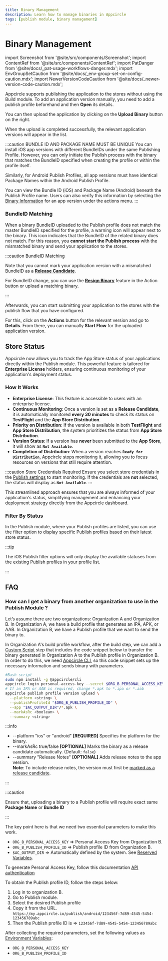 ```yaml
---
title: Binary Management
description: Learn how to manage binaries in Appcircle
tags: [publish module, binary management]
---
```


# Binary Management

import Screenshot from '@site/src/components/Screenshot';
import ContentRef from '@site/src/components/ContentRef';
import PatDanger from '@site/docs/\_pat-usage-workflows-danger.mdx';
import EnvGroupSetCaution from '@site/docs/\_env-group-set-on-config-caution.mdx';
import NewerVersionCodeCaution from '@site/docs/\_newer-version-code-caution.mdx';

Appcircle supports publishing the application to the stores without using the Build module. To add an application version manually, you need to add a publish profile beforehand and then **Open** its details.

<Screenshot url='https://cdn.appcircle.io/docs/assets/7140-12.png' />

You can then upload the application by clicking on the **Upload Binary** button on the right.

<Screenshot url='https://cdn.appcircle.io/docs/assets/7140-13.png' />

When the upload is completed successfully, the relevant application versions will appear in the list.

<Screenshot url='https://cdn.appcircle.io/docs/assets/7140-14.png' />

:::caution BUNDLE ID AND PACKAGE NAME MUST BE UNIQUE
You can install iOS app versions with different BundleIDs under the same Publishing Profile. However, you can only initiate the Publish process with the binary that matches the BundleID specified when creating the profile or within the profile itself.

Similarly, for Android Publish Profiles, all app versions must have identical Package Names within the Android Publish Profile.

You can view the Bundle ID (iOS) and Package Name (Android) beneath the Publish Profile name. Users can also verify this information by selecting the [Binary Information](/publish-module/publish-information/binary-information) for an app version under the actions menu.
:::

### BundleID Matching

When a binary BundleID uploaded to the Publish profile does not match the master BundleID specified for the profile, a warning icon will appear next to the binary. This icon indicates that the BundleID of the related binary does not match. For this reason, you **cannot start the Publish process** with the mismatched binary and send your application to the stores.

<Screenshot url='https://cdn.appcircle.io/docs/assets/7140-15.png' />

:::caution BundleID Matching

Note that you cannot mark your application version with a mismatched BundleID as a [**Release Candidate**](/publish-module/publish-information/marking-release-candidates). 

For BundleID change, you can use the [**Resign Binary**](/publish-module/publish-information/resign-binary) feature in the Action button or upload a matching binary.

:::

Afterwards, you can start submitting your application to the stores with the publish flow that you have configured.

<Screenshot url='https://cdn.appcircle.io/docs/assets/7140-14.png' />

For this, click on the **Actions** button for the relevant version and go to **Details**. From there, you can manually **Start Flow** for the uploaded application version.

## Store Status

Appcircle now allows you to track the App Store status of your applications directly within the Publish module. This powerful feature is tailored for **Enterprise License** holders, ensuring continuous monitoring of your application's deployment status.

<Screenshot url='https://cdn.appcircle.io/docs/assets/7140-16.png' />

### How It Works

- **Enterprise License**: This feature is accessible to users with an enterprise license.
- **Continuous Monitoring**: Once a version is set as a **Release Candidate**, it is automatically monitored **every 30 minutes** to check its status on **TestFlight** and the **App Store Distribution**.
- **Priority on Distribution**: If the version is available in both **TestFlight** and **App Store Distribution**, the system prioritizes the status from **App Store Distribution**.
- **Version Status**: If a version has **never** been submitted to the **App Store**, it will show as **`Not Available`**.
- **Completion of Distribution**: When a version reaches **`Ready for Distribution`**, Appcircle stops monitoring it, allowing you to focus resources on versions that still require attention.

:::caution Store Credentials Required
Ensure you select store credentials in the [Publish settings](/publish-module/publish-settings#store-credentials) to start monitoring. If the credentials are **not** selected, the status will display as **`Not Available`**.
:::

This streamlined approach ensures that you are always informed of your application's status, simplifying management and enhancing your deployment strategy directly from the Appcircle dashboard.

### Filter By Status

In the Publish module, where your Publish profiles are listed, you can use the filter option to display specific Publish profiles based on their latest store status.

<Screenshot url='https://cdn.appcircle.io/docs/assets/BE-3106-publishfilter1.png' />

<Screenshot url='https://cdn.appcircle.io/docs/assets/BE-3106-publishfilter2.png' />

:::tip

The iOS Publish filter options will only display the available statuses from the existing Publish profiles in your profile list.

:::

<Screenshot url='https://cdn.appcircle.io/docs/assets/BE-3106-publishfilter3.png' />

<Screenshot url='https://cdn.appcircle.io/docs/assets/BE-3106-publishfilter4.png' />

## FAQ

### How can I get a binary from another organization to use in the Publish Module ?

Let’s assume there are two organizations: Organization A and Organization B.
In Organization A, we have a build profile that generates an IPA, APK, or AAB.
In Organization B, we have a Publish profile that we want to send the binary to.

In Organization A's build profile workflow, after the build step, we can add a [Custom Script](/workflows/common-workflow-steps/custom-script/) step that includes the code snippet below to transfer the binary generated in Organization A to the Publish profile in Organization B. In order to do this, we need [Appcircle CLI](/appcircle-api-and-cli/cli-authentication), so this code snippet sets up the necessary information and sends binary with parameters.

```bash
#Bash script
sudo npm install -g @appcircle/cli
appcircle login personal-access-key --secret $ORG_B_PERSONAL_ACCESS_KEY
# If an IPA or AAB is required, change *.apk to *.ipa or *.aab
appcircle publish profile version upload \
  --platform <string> \
  --publishProfileId "$ORG_B_PUBLISH_PROFILE_ID" \
  --app "$AC_OUTPUT_DIR"/*.apk \
  --markAsRc <boolean> \
  --summary <string>
```

:::info

- --platform "ios" or "android" **[REQUIRED]** Specifies the platform for the binary.
- --markAsRc true/false  **[OPTIONAL]** Marks the binary as a release candidate automatically. (Default: `false`)
- --summary "Release Notes" **[OPTIONAL]** Adds release notes to the app version.  
  **Note**: To include release notes, the version must first be [marked as a release candidate](/publish-module/publish-information/marking-release-candidates).

:::

:::caution

Ensure that, uploading a binary to a Publish profile will require exact same **Package Name** or **Bundle ID**

:::

<NewerVersionCodeCaution />

The key point here is that we need two essential parameters to make this work.
- `ORG_B_PERSONAL_ACCESS_KEY` => Personal Access Key from Organization B.
- `ORG_B_PUBLISH_PROFILE_ID` => Publish profile ID from Organization B.
- `$AC_OUTPUT_DIR` => Automatically defined by the system. See [Reserved Variables](/environment-variables/appcircle-specific-environment-variables/).

To generate Personal Access Key, follow this documentation [API authentication](/appcircle-api-and-cli/api-authentication/)

To obtain the Publish profile ID, follow the steps below: 
1. Log in to organization B.
2. Go to Publish module.
3. Select the desired Publish profile
4. Copy it from the URL. `https://my.appcircle.io/publish/android/123456f-7d89-4545-5454-123456789abc`
5. Then the Publish profile ID is => `123456f-7d89-4545-5454-123456789abc`

After collecting the required parameters, set the following values as [Environment Variables](/environment-variables/):
- `ORG_B_PERSONAL_ACCESS_KEY`
- `ORG_B_PUBLISH_PROFILE_ID`

<PatDanger />

<EnvGroupSetCaution />